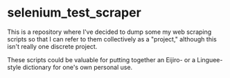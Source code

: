 # selenium_test_scraper

This is a repository where I've decided to dump some my web scraping scripts so that I can refer to them collectively as a "project,"
although this isn't really one discrete project.

These scripts could be valuable for putting together an Eijiro- or a Linguee-style dictionary for one's own personal use.
